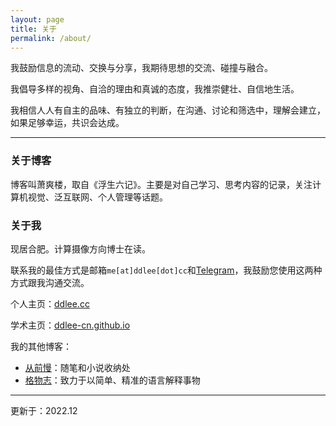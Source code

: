```yaml
---
layout: page
title: 关于
permalink: /about/
---
```

<!-- 
> *呦呦鹿鸣，食野之苹。*
> *我有嘉宾，鼓瑟吹笙。* -->

我鼓励信息的流动、交换与分享，我期待思想的交流、碰撞与融合。

我倡导多样的视角、自洽的理由和真诚的态度，我推崇健壮、自信地生活。

我相信人人有自主的品味、有独立的判断，在沟通、讨论和筛选中，理解会建立，如果足够幸运，共识会达成。

---

### 关于博客

博客叫萧爽楼，取自《浮生六记》。主要是对自己学习、思考内容的记录，关注计算机视觉、泛互联网、个人管理等话题。

<!-- ，您可以查看[标签云](../archives/)了解更多。 -->

<!-- 本人学历尚浅，文章中有不实和不当之处，还请批评斧正。如果您想定期获得博客文章的更新，请通过[RSS](http://feeds.feedburner.com/ddlee_blog)订阅或使用邮箱订阅[东东月报](../subscribe/)。

2019年2月14日起，本博客已通过审核并加入项目[十年之约](https://www.foreverblog.cn)。

--- -->

### 关于我

现居合肥。计算摄像方向博士在读。

<!-- 现居上海。在为成为一流的研究者作准备。 -->

联系我的最佳方式是邮箱`me[at]ddlee[dot]cc`和[Telegram](https://t.me/ddleecn)，我鼓励您使用这两种方式跟我沟通交流。

个人主页：[ddlee.cc](https://ddlee.cc)

学术主页：[ddlee-cn.github.io](https:/ddlee-cn.github.io)

我的其他博客：
<!-- - [ddlee每周分享](https://ddlee.cc/tech-weekly/about/)：每周推送我认为值得分享的信息 -->
- [从前慢](https://ddlee.home.blog)：随笔和小说收纳处
- [格物志](https://things.ddlee.cc)：致力于以简单、精准的语言解释事物

---

更新于：2022.12

<!-- 此页面版本：2018.10 -->
<!-- 其他版本：[2016.07](./ver-2016.html) -->
